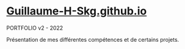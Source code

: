 # [Guillaume-H-Skg.github.io](https://guillaume-h-skg.github.io/)
PORTFOLIO v2 - 2022

Présentation de mes différentes compétences et de certains projets.
